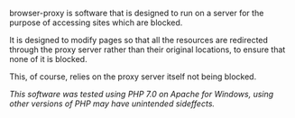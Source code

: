 browser-proxy is software that is designed to run on a server for the purpose of accessing sites which are blocked.

It is designed to modify pages so that all the resources are redirected through the proxy server rather than their original locations, to ensure that none of it is blocked.

This, of course, relies on the proxy server itself not being blocked.

*This software was tested using PHP 7.0 on Apache for Windows, using other versions of PHP may have unintended sideffects.*
